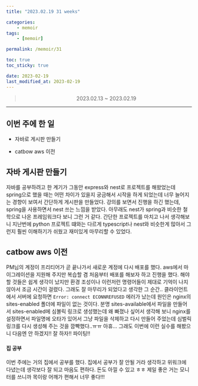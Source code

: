 ```yaml
---
title: "2023.02.19 31 weeks"

categories:
    - memoir
tags:
    - [memoir]

permalink: /memoir/31

toc: true
toc_sticky: true

date: 2023-02-19
last_modified_at: 2023-02-19
---
```


> <center> 2023.02.13 ~ 2023.02.19 </center>

---

## 이번 주에 한 일

- 자바로 게시판 만들기

- catbow aws 이전

## 자바 게시판 만들기

자바를 공부하려고 한 계기가 그동안 express와 nest로 프로젝트를 해왔었는데 spring으로 했을 때는 어떤 차이가 있을지 궁금해서 시작을 하게 되었는데 너무 늘어지는 경향이 보여서 간단하게 게시판을 만들었다. 강의를 보면서 진행을 하긴 했는데, spring을 사용하면서 nest 쓰는 느낌을 받았다. 아무래도 nest가 spring과 비슷한 철학으로 나온 프레임워크다 보니 그런 거 같다. 간단한 프로젝트를 마치고 나서 생각해보니 지난번에 python 프로젝트 떄와는 다르게 typescript나 nest와 비슷한게 많아서 그런지 훨씬 이해하기가 쉬웠고 재미있게 마무리할 수 있었다.  

## catbow aws 이전

PM님의 계정이 프리티어가 곧 끝나가서 새로운 계정에 다시 배포를 했다. aws에서 마이그레이션을 지원해 주지만 복습할 겸 처음부터 배포를 해보자 하고 진행을 했다. 해야 할 것들은 쉽게 생각이 났지만 환경 조성이나 이런저런 명령어들이 제대로 기억이 나지 않아서 조금 시간이 걸렸다. 그래도 잘 마무리가 되었다고 생각한 그 순간.. 클라이언트에서 서버에 요청하면 `Error: connect ECONNREFUSED` 에러가 났는데 원인은 nginx의 sites-enabled 폴더에 파일이 없는 것이다. 분명 sites-available에서 파일을 만들어서 sites-enabled에 심볼릭 링크로 생성했는데 왜 빠졌나 싶어서 생각해 보니 nginx를 설정하면서 파일명에 오타가 있어서 그냥 파일을 삭제하고 다시 만들어 주었는데 심벌릭 링크를 다시 생성해 주는 것을 깜빡했다..ㅠㅠ 아휴... 그래도 이번에 이런 실수를 해봤으니 다음엔 안 하겠지!! 잘 하자!! 파이팅!!


#### 집 공부

이번 주에는 거의 집에서 공부를 했다. 집에서 공부가 잘 안될 거라 생각하고 위워크에 다녔는데 생각보다 잘 되고 마음도 편하다. 돈도 아낄 수 있고 ㅎㅎ 제일 좋은 거는 모니터를 쓰니까 목이랑 어깨가 편해서 너무 좋다!!!